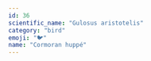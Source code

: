 ```yaml
---
id: 36
scientific_name: "Gulosus aristotelis"
category: "bird"
emoji: "🐦"
name: "Cormoran huppé"
---
```

